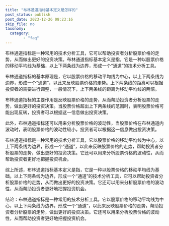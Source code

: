 ```yaml
---
title: "布林通道指标基本定义是怎样的"
post_status: publish
post_date: 2023-12-26 08:23:16
skip_file: no
taxonomy:
  category:
        - "faq"
---
```


布林通道指标是一种常用的技术分析工具，它可以帮助投资者分析股票价格的走势，从而做出更好的投资决策。布林通道指标基本定义是指，它是一种以股票价格的移动平均线为基础，以上下两条线为边界，形成一个“通道”的技术分析工具。

布林通道指标的基本原理是，它以股票价格的移动平均线为中心，以上下两条线为边界，形成一个“通道”，以此来反映股票价格的走势。上下两条线的距离可以根据投资者的需要进行调整，一般情况下，上下两条线的距离为移动平均线的两倍。

布林通道指标的主要作用是反映股票价格的走势，从而帮助投资者分析股票的走势，做出更好的投资决策。当股票价格超出上下两条线的范围时，表明股票价格可能出现反转，投资者可以根据这一信息做出投资决策。

此外，布林通道指标还可以用来分析股票价格的波动性，当股票价格在布林通道内波动时，表明股票价格的波动性较小，投资者可以根据这一信息做出投资决策。

布林通道指标是一种常用的技术分析工具，它以股票价格的移动平均线为中心，以上下两条线为边界，形成一个“通道”，以此来反映股票价格的走势，帮助投资者分析股票的走势，做出更好的投资决策。它还可以用来分析股票价格的波动性，从而帮助投资者更好地把握投资机会。

综上所述，布林通道指标基本定义是指，它是一种以股票价格的移动平均线为基础，以上下两条线为边界，形成一个“通道”的技术分析工具，它可以帮助投资者分析股票价格的走势，从而做出更好的投资决策。它还可以用来分析股票价格的波动性，从而帮助投资者更好地把握投资机会。

结论：布林通道指标是一种常用的技术分析工具，它以股票价格的移动平均线为中心，以上下两条线为边界，形成一个“通道”，以此来反映股票价格的走势，帮助投资者分析股票的走势，做出更好的投资决策。它还可以用来分析股票价格的波动性，从而帮助投资者更好地把握投资机会。

